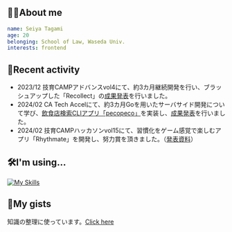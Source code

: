 ## 🐻‍❄️About me
```yaml
name: Seiya Tagami
age: 20
belonging: School of Law, Waseda Univ.
interests: frontend
```

## 🔭Recent activity
- 2023/12 技育CAMPアドバンスvol4にて、約3カ月継続開発を行い、ブラッシュアップした「Recollect」の[成果発表](https://docs.google.com/presentation/d/1cBwZ-pXHmJGIHrIKgwCsSUtNJDzfKIXB/edit#slide=id.p1)を行いました。
- 2024/02 CA Tech Accelにて、約3カ月Goを用いたサーバサイド開発について学び、[飲食店検索CLIアプリ「pecopeco」](https://github.com/Seiya-Tagami/pecopeco)を実装し、[成果発表](https://docs.google.com/presentation/d/1ejWeAxkQPYPJqpKaBeQvfXf8qpM1uMoR_F6LdFQOW9o/edit#slide=id.p)を行いました。
- 2024/02 技育CAMPハッカソンvol15にて、習慣化をゲーム感覚で楽しむアプリ「Rhythmate」を開発し、努力賞を頂きました。（[発表資料](https://docs.google.com/presentation/d/1w_T3tXJL912OLZDxZuXU8tLzIJyrbJi7tBY_Yry6rl8/edit#slide=id.g2bc64e7b4fd_1_75)）

## 🛠️I'm using...
[![My Skills](https://skillicons.dev/icons?i=ts,react,nextjs,nodejs,go)](https://skillicons.dev)

## 📒My gists
知識の整理に使っています。[Click here](https://gist.github.com/Seiya-Tagami)
